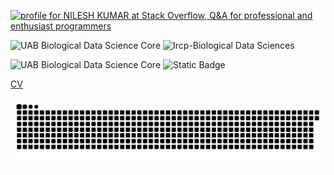 <a href="https://stackoverflow.com/users/5036094/nilesh-kumar"><img src="https://stackoverflow.com/users/flair/5036094.png?theme=dark" width="208" height="58" alt="profile for NILESH KUMAR at Stack Overflow, Q&amp;A for professional and enthusiast programmers" title="profile for NILESH KUMAR at Stack Overflow, Q&amp;A for professional and enthusiast programmers"></a>

<!-- <script src="https://platform.linkedin.com/badges/js/profile.js" async defer type="text/javascript"></script>
 <div class="badge-base LI-profile-badge" data-locale="en_US" data-size="large" data-theme="dark" data-type="HORIZONTAL" data-vanity="nileshkumariiita" data-version="v1"><a class="badge-base__link LI-simple-link" href="https://www.linkedin.com/in/nileshkumariiita?trk=profile-badge">Nilesh Kumar, Ph.D.</a></div> -->
              

       
<img src="https://avatars.githubusercontent.com/u/96749609?s=250&v=4" alt="UAB Biological Data Science Core" style="width:20px;"/> ![[Ircp-Biological Data Sciences](https://github.com/U-BDS)](https://img.shields.io/badge/UAB-USA?style=for-the-badge&logo=gnubash&logoColor=%23FFD602%09&label=Ircp-Biological%20Data%20Sciences&labelColor=%231E6B52%09&color=%23A69363%09&link=https%3A%2F%2Fgithub.com%2FU-BDS)

<img src="https://avatars.githubusercontent.com/u/96749609?s=250&v=4" alt="UAB Biological Data Science Core" style="width:20px;"/> <img alt="Static Badge" src="https://img.shields.io/badge/UAB-USA?style=for-the-badge&logo=gnubash&logoColor=%23FFD602%09&label=Ircp-Biological%20Data%20Sciences&labelColor=%231E6B52%09&color=%23A69363%09&link=https%3A%2F%2Fgithub.com%2FU-BDS">

              
<!--
<div class="sd-container-fluid sd-sphinx-override sd-mb-4 docutils">
<div class="sd-row docutils">
<div class="sd-col sd-d-flex-column sd-col-1 sd-col-xs-1 sd-col-sm-1 sd-col-md-1 sd-col-lg-1 sd-border-1 docutils">
<a href="https://www.researchgate.net/profile/Nilesh-Kumar-14?ev=hdr_xprf">
<img src="https://upload.wikimedia.org/wikipedia/commons/5/5e/ResearchGate_icon_SVG.svg" alt="RG" width="40" height="40">
</a>
</div>
<div class="sd-col sd-d-flex-column sd-col-3 sd-col-xs-3 sd-col-sm-3 sd-col-md-3 sd-col-lg-3 sd-border-1 docutils">
<a href="https://www.linkedin.com/in/nileshkumariiita/">
<img src="https://upload.wikimedia.org/wikipedia/commons/0/01/LinkedIn_Logo.svg" alt="Ln" width="150" height="40">
</a>
</div>
<div class="sd-col sd-d-flex-column sd-col-1 sd-col-xs-1 sd-col-sm-1 sd-col-md-1 sd-col-lg-1 sd-border-1 docutils">
<a href="https://scholar.google.com/citations?user=-O9gvy8AAAAJ&amp;hl=en">
<img src="https://upload.wikimedia.org/wikipedia/commons/c/c7/Google_Scholar_logo.svg" alt="GS" width="40" height="40">
</a>
</div>
<div class="sd-col sd-d-flex-column sd-col-1 sd-col-xs-1 sd-col-sm-1 sd-col-md-1 sd-col-lg-1 sd-border-1 docutils">
<a href="https://orcid.org/0000-0001-6095-7902">
<img src="https://upload.wikimedia.org/wikipedia/commons/0/06/ORCID_iD.svg" alt="GS" width="40" height="45">
</a>
</div>
<div class="sd-col sd-d-flex-column sd-col-1 sd-col-xs-1 sd-col-sm-1 sd-col-md-1 sd-col-lg-1 sd-border-1 docutils">
<a href="https://twitter.com/nilesh_uab">
<img src="https://upload.wikimedia.org/wikipedia/commons/4/4f/Twitter-logo.svg" alt="TW" width="40" height="40">
</a>
</div>
</div>
</div>
-->

[CV](https://nilesh-iiita.github.io/intro.html)

<picture>
  <source media="(prefers-color-scheme: dark)" srcset="https://raw.githubusercontent.com/nilesh-iiita/nilesh-iiita/output/github-contribution-grid-snake-dark.svg" />
  <source media="(prefers-color-scheme: light)" srcset="https://raw.githubusercontent.com/nilesh-iiita/nilesh-iiita/output/github-contribution-grid-snake.svg" />
  <img alt="github-snake" src="github-snake.svg" />
</picture>

<!--
**nilesh-iiita/nilesh-iiita** is a ✨ _special_ ✨ repository because its `README.md` (this file) appears on your GitHub profile.

Here are some ideas to get you started:

- 🔭 I’m currently working on ...
- 🌱 I’m currently learning ...
- 👯 I’m looking to collaborate on ...
- 🤔 I’m looking for help with ...
- 💬 Ask me about ...
- 📫 How to reach me: ...
- 😄 Pronouns: ...
- ⚡ Fun fact: ...
-->
